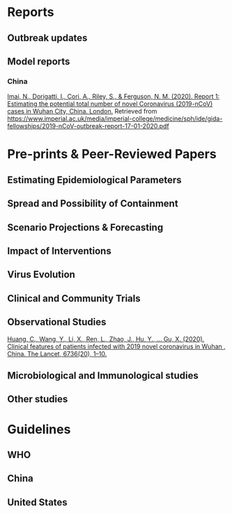 # Reports
## Outbreak updates

## Model reports
### China
[Imai, N., Dorigatti, I., Cori, A., Riley, S., & Ferguson, N. M. (2020). Report 1: Estimating the potential total number of novel Coronavirus (2019-nCoV) cases in Wuhan City, China. London.]() 
Retrieved from https://www.imperial.ac.uk/media/imperial-college/medicine/sph/ide/gida-fellowships/2019-nCoV-outbreak-report-17-01-2020.pdf

# Pre-prints & Peer-Reviewed Papers
## Estimating Epidemiological Parameters

## Spread and Possibility of Containment

## Scenario Projections & Forecasting

## Impact of Interventions

## Virus Evolution

## Clinical and Community Trials

## Observational Studies
[Huang, C., Wang, Y., Li, X., Ren, L., Zhao, J., Hu, Y., … Gu, X. (2020). Clinical features of patients infected with 2019 novel coronavirus in Wuhan , China. The Lancet, 6736(20), 1–10.](https://doi.org/10.1016/S0140-6736(20)30183-5)



## Microbiological and Immunological studies

## Other studies


# Guidelines
## WHO
## China
## United States


